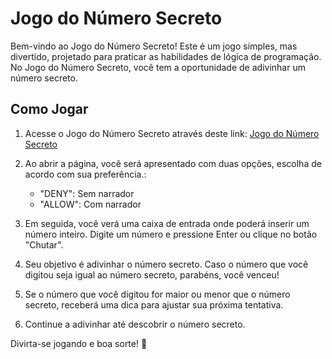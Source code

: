 # Jogo do Número Secreto

Bem-vindo ao Jogo do Número Secreto! Este é um jogo simples, mas divertido, projetado para praticar as habilidades de lógica de programação. No Jogo do Número Secreto, você tem a oportunidade de adivinhar um número secreto.

## Como Jogar

1. Acesse o Jogo do Número Secreto através deste link: [Jogo do Número Secreto](https://numero-secreto-teal-six.vercel.app/)
2. Ao abrir a página, você será apresentado com duas opções, escolha de acordo com sua preferência.:
   - "DENY": Sem narrador
   - "ALLOW": Com narrador
   
3. Em seguida, você verá uma caixa de entrada onde poderá inserir um número inteiro. Digite um número e pressione Enter ou clique no botão "Chutar".
4. Seu objetivo é adivinhar o número secreto. Caso o número que você digitou seja igual ao número secreto, parabéns, você venceu!
5. Se o número que você digitou for maior ou menor que o número secreto, receberá uma dica para ajustar sua próxima tentativa.
6. Continue a adivinhar até descobrir o número secreto.

Divirta-se jogando e boa sorte! 🎉
